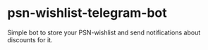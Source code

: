 # psn-wishlist-telegram-bot
Simple bot to store your PSN-wishlist and send notifications about discounts for it.
